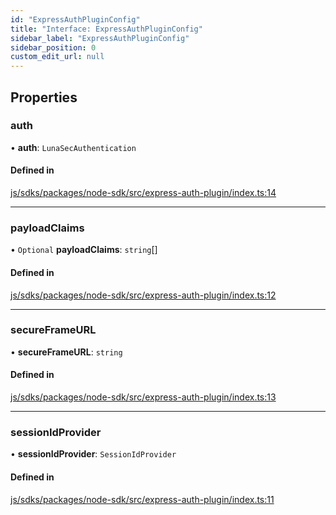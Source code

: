 ```yaml
---
id: "ExpressAuthPluginConfig"
title: "Interface: ExpressAuthPluginConfig"
sidebar_label: "ExpressAuthPluginConfig"
sidebar_position: 0
custom_edit_url: null
---
```


## Properties

### auth

• **auth**: `LunaSecAuthentication`

#### Defined in

[js/sdks/packages/node-sdk/src/express-auth-plugin/index.ts:14](https://github.com/refinery-labs/lunasec-node-monorepo/blob/455e30d/js/sdks/packages/node-sdk/src/express-auth-plugin/index.ts#L14)

___

### payloadClaims

• `Optional` **payloadClaims**: `string`[]

#### Defined in

[js/sdks/packages/node-sdk/src/express-auth-plugin/index.ts:12](https://github.com/refinery-labs/lunasec-node-monorepo/blob/455e30d/js/sdks/packages/node-sdk/src/express-auth-plugin/index.ts#L12)

___

### secureFrameURL

• **secureFrameURL**: `string`

#### Defined in

[js/sdks/packages/node-sdk/src/express-auth-plugin/index.ts:13](https://github.com/refinery-labs/lunasec-node-monorepo/blob/455e30d/js/sdks/packages/node-sdk/src/express-auth-plugin/index.ts#L13)

___

### sessionIdProvider

• **sessionIdProvider**: `SessionIdProvider`

#### Defined in

[js/sdks/packages/node-sdk/src/express-auth-plugin/index.ts:11](https://github.com/refinery-labs/lunasec-node-monorepo/blob/455e30d/js/sdks/packages/node-sdk/src/express-auth-plugin/index.ts#L11)
